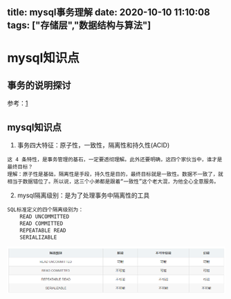 title: mysql事务理解
date: 2020-10-10 11:10:08
tags: ["存储层","数据结构与算法"]
---------
# mysql知识点


## 事务的说明探讨
 
参考：[1](http://www.iloveqyc.com/2019/03/05/transaction-acid/)

## mysql知识点

1. 事务四大特征：原子性，一致性，隔离性和持久性(ACID)
```$xslt
这 4 条特性，是事务管理的基石，一定要透彻理解。此外还要明确，这四个家伙当中，谁才是最终目标？
理解：原子性是基础，隔离性是手段，持久性是目的，最终目标就是一致性。数据不一致了，就相当于数据错位了。所以说，这三个小弟都是跟着“一致性”这个老大混，为他全心全意服务。
```

2. mysql隔离级别：是为了处理事务中隔离性的工具
```$xslt
SQL标准定义的四个隔离级别为：
    READ UNCOMMITTED
    READ COMMITTED
    REPEATABLE READ
    SERIALIZABLE
```
![mysql事务对应](/imgs/20201010113403.png)